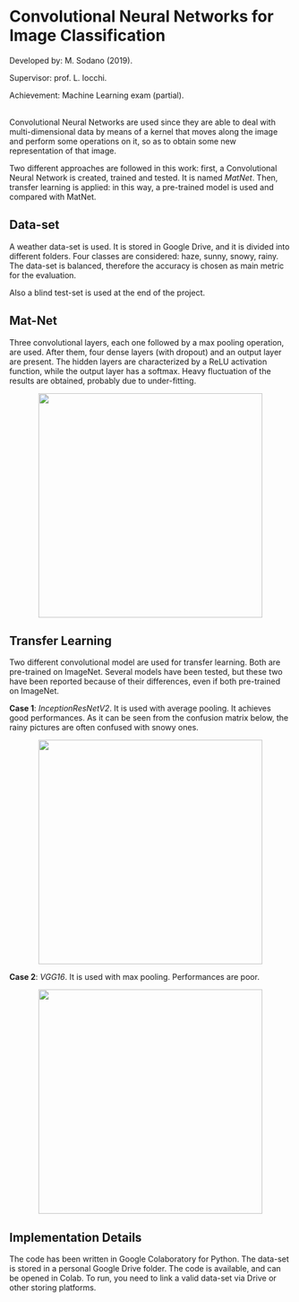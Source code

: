 # Convolutional Neural Networks for Image Classification
Developed by: M. Sodano (2019).

Supervisor: prof. L. Iocchi.

Achievement: Machine Learning exam (partial).\
<br>


Convolutional Neural Networks are used since they are able to deal with multi-dimensional data by means of a kernel that moves along the image and perform some operations on it, so as to obtain some new representation of that image.

Two different approaches are followed in this work: first, a Convolutional Neural Network is created, trained and tested. It is named *MatNet*. Then, transfer learning is applied: in this way, a pre-trained model is used and compared with MatNet.

## Data-set
A weather data-set is used. It is stored in Google Drive, and it is divided into different folders. Four classes are considered: haze, sunny, snowy, rainy. The data-set is balanced, therefore the accuracy is chosen as main metric for the evaluation.

Also a blind test-set is used at the end of the project.

## Mat-Net
Three convolutional layers, each one followed by a max pooling operation, are used. After them, four dense layers (with dropout) and an output layer are present. The hidden layers are characterized by a ReLU activation function, while the output layer has a softmax. Heavy fluctuation of the results are obtained, probably due to under-fitting. 

<p align="center"> <img width="400" src="https://user-images.githubusercontent.com/62264708/83524394-d9649300-a4e3-11ea-8f37-d83289b12902.PNG"> </p>

## Transfer Learning
Two different convolutional model are used for transfer learning. Both are pre-trained on ImageNet. Several models have been tested, but these two have been reported because of their differences, even if both pre-trained on ImageNet.

**Case 1**: *InceptionResNetV2*. It is used with average pooling. It achieves good performances. As it can be seen from the confusion matrix below, the rainy pictures are often confused with snowy ones.

<p align="center"> <img width="400" src="https://user-images.githubusercontent.com/62264708/83524404-da95c000-a4e3-11ea-8d2b-246989ce3465.PNG"> </p>

**Case 2**: *VGG16*. It is used with max pooling. Performances are poor.

<p align="center"> <img width="400" src="https://user-images.githubusercontent.com/62264708/83524406-da95c000-a4e3-11ea-8908-c1a7253adfd4.PNG"> </p>

## Implementation Details
The code has been written in Google Colaboratory for Python. The data-set is stored in a personal Google Drive folder. The code is available, and can be opened in Colab. To run, you need to link a valid data-set via Drive or other storing platforms.

